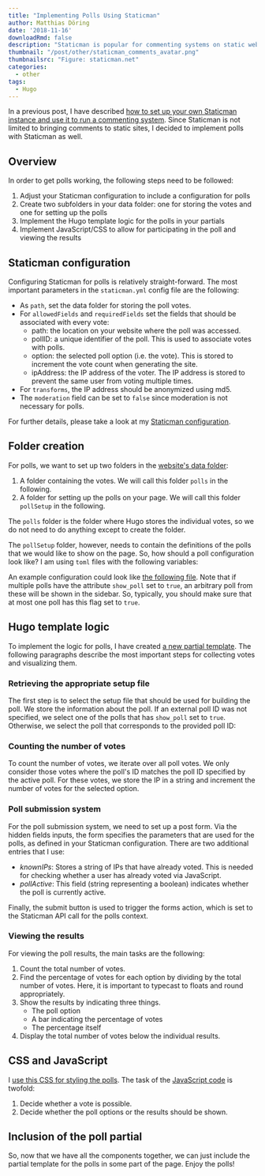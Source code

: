```yaml
---
title: "Implementing Polls Using Staticman"
author: Matthias Döring
date: '2018-11-16'
downloadRmd: false
description: "Staticman is popular for commenting systems on static websites. Learn how you can use Staticman for a polling system."
thumbnail: "/post/other/staticman_comments_avatar.png"
thumbnailsrc: "Figure: staticman.net"
categories:
  - other
tags:
  - Hugo
---
```

In a previous post, I have described [how to set up your own Staticman instance and use it to run a commenting system](/post/other/staticman_comments/). Since Staticman is not limited to bringing comments to static sites, I decided to implement polls with Staticman as well.

## Overview

In order to get polls working, the following steps need to be followed:

1. Adjust your Staticman configuration to include a configuration for polls
2. Create two subfolders in your data  folder: one for storing the votes and one for setting up the polls
3. Implement the Hugo template logic for the polls in your partials
4. Implement JavaScript/CSS to allow for participating in the poll and viewing the results

## Staticman configuration

Configuring Staticman for polls is relatively straight-forward. The most important parameters in the ```staticman.yml``` config file are the following:

* As ```path```, set the data folder for storing the poll votes.
* For ```allowedFields``` and ```requiredFields``` set the fields that should be associated with every vote:
    * path: the location on your website where the poll was accessed.
    * pollID: a unique identifier of the poll. This is used to associate votes with polls.
    * option: the selected poll option (i.e. the vote). This is stored to increment the vote count when generating the site.
    * ipAddress: the IP address of the voter. The IP address is stored to prevent the same user from voting multiple times.
* For ```transforms```, the IP address should be anonymized using md5.
* The ```moderation``` field can be set to ```false``` since moderation is not necessary for polls.

For further details, please take a look at my [Staticman configuration](https://github.com/rbind/data-blog/blob/master/staticman.yml).

## Folder creation

For polls, we want to set up two folders in the [website's data folder](https://gohugo.io/templates/data-templates/):

1. A folder containing the votes. We will call this folder ```polls``` in the following.
2. A folder for setting up the polls on your page. We will call this folder ```pollSetup``` in the following.

The ```polls``` folder is the folder where Hugo stores the individual votes, so we do not need to do anything except to create the folder.

The ```pollSetup``` folder, however, needs to contain the definitions of the polls that we would like to show on the page. So, how should a poll configuration look like? I am using ```toml``` files with the following variables:

An example configuration could look like [the following file](https://github.com/rbind/data-blog/blob/master/data/pollSetup/favorite_supervised_learning_algorithm.toml).
Note that if multiple polls have the attribute ```show_poll``` set to ```true```, an arbitrary poll from these will be shown in the sidebar. So, typically, you should make sure that at most one poll has this flag set to ```true```.

## Hugo template logic

To implement the logic for polls, I have created [a new partial template](https://github.com/rbind/data-blog/blob/master/themes/Mainroad/layouts/partials/widgets/poll.html). The following paragraphs describe the most important steps for collecting votes and visualizing them.

### Retrieving the appropriate setup file

The first step is to select the setup file that should be used for building the poll. We store the information about the poll. If an external poll ID was not specified, we select one of the polls that has ```show_poll``` set to ```true```. Otherwise, we select the poll that corresponds to the provided poll ID:

### Counting the number of votes

To count the number of votes, we iterate over all poll votes. We only consider those votes where the poll's ID matches the poll ID specified by the active poll. For these votes, we store the IP in a string and increment the number of votes for the selected option.

### Poll submission system

For the poll submission system, we need to set up a post form. Via the hidden fields inputs, the form specifies the parameters that are used for the polls, as defined in your Staticman configuration. There are two additional entries that I use:

* *knownIPs*: Stores a string of IPs that have already voted. This is needed for checking whether a user has already voted via JavaScript.
* *pollActive*: This field (string representing a boolean) indicates whether the poll is currently active.

Finally, the submit button is used to trigger the forms action, which is set to the Staticman API call for the polls context.

### Viewing the results

For viewing the poll results, the main tasks are the following:

1. Count the total number of votes.
2. Find the percentage of votes for each option by dividing by the total number of votes. Here, it is important to typecast to floats and round appropriately.
3. Show the results by indicating three things.
    * The poll option
    * A bar indicating the percentage of votes
    * The percentage itself
4. Display the total number of votes below the individual results.

## CSS and JavaScript

I [use this CSS for styling the polls](https://github.com/rbind/data-blog/blob/master/themes/Mainroad/static/css/poll.css). The task of the [JavaScript code](https://github.com/rbind/data-blog/blob/master/themes/Mainroad/static/js/polls.js) is twofold:

1. Decide whether a vote is possible.
2. Decide whether the poll options or the results should be shown.

## Inclusion of the poll partial

So, now that we have all the components together, we can just include the partial template for the polls in some part of the page. Enjoy the polls!

